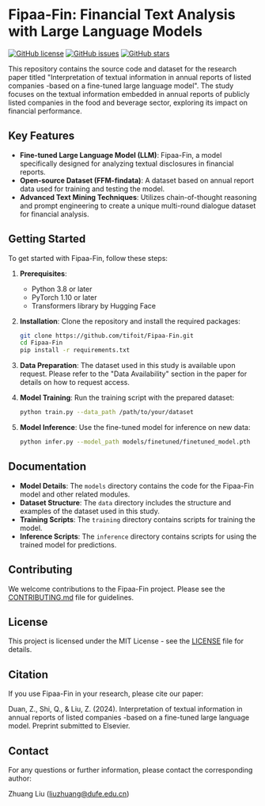 # Fipaa-Fin: Financial Text Analysis with Large Language Models

[![GitHub license](https://img.shields.io/github/license/tifoit/Fipaa-Fin)](https://github.com/tifoit/Fipaa-Fin/blob/main/LICENSE)
[![GitHub issues](https://img.shields.io/github/issues/tifoit/Fipaa-Fin)](https://github.com/tifoit/Fipaa-Fin/issues)
[![GitHub stars](https://img.shields.io/github/stars/tifoit/Fipaa-Fin)](https://github.com/tifoit/Fipaa-Fin/stargazers)

This repository contains the source code and dataset for the research paper titled "Interpretation of textual information in annual reports of listed companies -based on a fine-tuned large language model". The study focuses on the textual information embedded in annual reports of publicly listed companies in the food and beverage sector, exploring its impact on financial performance.

## Key Features

- **Fine-tuned Large Language Model (LLM)**: Fipaa-Fin, a model specifically designed for analyzing textual disclosures in financial reports.
- **Open-source Dataset (FFM-findata)**: A dataset based on annual report data used for training and testing the model.
- **Advanced Text Mining Techniques**: Utilizes chain-of-thought reasoning and prompt engineering to create a unique multi-round dialogue dataset for financial analysis.

## Getting Started

To get started with Fipaa-Fin, follow these steps:

1. **Prerequisites**:
   - Python 3.8 or later
   - PyTorch 1.10 or later
   - Transformers library by Hugging Face

2. **Installation**:
   Clone the repository and install the required packages:
   ```bash
   git clone https://github.com/tifoit/Fipaa-Fin.git
   cd Fipaa-Fin
   pip install -r requirements.txt

3. **Data Preparation**:
   The dataset used in this study is available upon request. Please refer to the "Data Availability" section in the paper for details on how to request access.

4. **Model Training**:
   Run the training script with the prepared dataset:
   ```bash
   python train.py --data_path /path/to/your/dataset

5. **Model Inference**:
   Use the fine-tuned model for inference on new data:
   ```bash
   python infer.py --model_path models/finetuned/finetuned_model.pth

## Documentation

- **Model Details**: The `models` directory contains the code for the Fipaa-Fin model and other related modules.
- **Dataset Structure**: The `data` directory includes the structure and examples of the dataset used in this study.
- **Training Scripts**: The `training` directory contains scripts for training the model.
- **Inference Scripts**: The `inference` directory contains scripts for using the trained model for predictions.

## Contributing

We welcome contributions to the Fipaa-Fin project. Please see the [CONTRIBUTING.md](CONTRIBUTING.md) file for guidelines.

## License

This project is licensed under the MIT License - see the [LICENSE](LICENSE) file for details.

## Citation

If you use Fipaa-Fin in your research, please cite our paper:

Duan, Z., Shi, Q., & Liu, Z. (2024). Interpretation of textual information in annual reports of listed companies -based on a fine-tuned large language model. Preprint submitted to Elsevier.

## Contact

For any questions or further information, please contact the corresponding author:

Zhuang Liu (liuzhuang@dufe.edu.cn)



